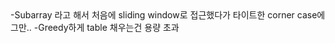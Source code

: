 <Two-pointer>
-Subarray 라고 해서 처음에 sliding window로 접근했다가 타이트한 corner case에 그만..
-Greedy하게 table 채우는건 용량 초과
